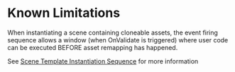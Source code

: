 # Known Limitations

When instantiating a scene containing cloneable assets, the event firing sequence allows a window (when OnValidate is triggered) where user code can be executed BEFORE asset remapping has happened. 

See [Scene Template Instantiation Sequence](api.md#scene-template-instantiation-sequence) for more information